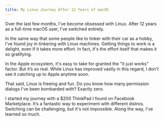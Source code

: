 ```yaml
---
title: My Linux Journey After 12 Years of macOS
---
```


Over the last few months, I've become obsessed with Linux. After 12 years as a full-time macOS user, I've switched entirely.

In the same way that some people like to tinker with their car as a hobby, I've found joy in tinkering with Linux machines. Getting things to work is a delight, even if it takes more effort. In fact, it's the effort itself that makes it so gratifying.

In the Apple ecosystem, it's easy to take for granted the "it just works" factor. But it’s so real. While Linux has improved vastly in this regard, I don't see it catching up to Apple anytime soon.

That said, Linux is freeing and fun. Do you know how many permission dialogs I've been bombarded with? Exactly zero.

I started my journey with a $200 ThinkPad I found on Facebook Marketplace. It’s a fantastic way to experiment with different distros. Switching can be challenging, but it's not impossible. Along the way, I've learned so much.
